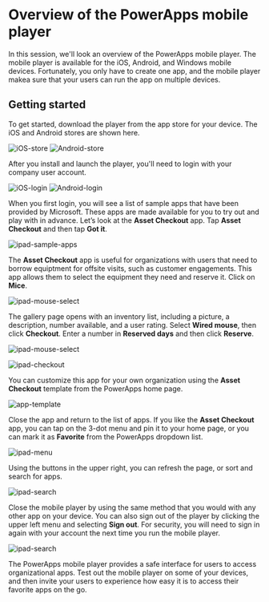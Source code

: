<properties
   pageTitle="Overview of Mobile Player | Microsoft PowerApps"
   description="Exploring the PowerApp mobile player"
   services=""
   suite="powerapps"
   documentationCenter="na"
   authors="v-brbene"
   manager="anneta"
   editor=""
   tags=""
   featuredVideoId="os33pHQ9jSU"
   courseDuration="5m"/>

<tags
   ms.service="powerapps"
   ms.devlang="na"
   ms.topic="get-started-article"
   ms.tgt_pltfrm="na"
   ms.workload="na"
   ms.date="07/13/2017"
   ms.author="v-brbene"/>

# Overview of the PowerApps mobile player

In this session, we'll look an overview of the PowerApps mobile player. The mobile player is available for the iOS, Android, and Windows mobile devices. Fortunately, you only have to create one app, and the mobile player makea sure that your users can run the app on multiple devices.

## Getting started

To get started, download the player from the app store for your device. The iOS and Android stores are shown here. 

![iOS-store](./media/learning-mobile-player-overview/ipad-store.png)
![Android-store](./media/learning-mobile-player-overview/android-store.png)

After you install and launch the player, you'll need to login with your company user account. 

![iOS-login](./media/learning-mobile-player-overview/ipad-login.png)
![Android-login](./media/learning-mobile-player-overview/android-login.png)

When you first login, you will see a list of sample apps that have been provided by Microsoft.  These apps are made available for you to try out and play with in advance.  Let’s look at the **Asset Checkout** app. Tap **Asset Checkout** and then tap **Got it**. 
 
![ipad-sample-apps](./media/learning-mobile-player-overview/ipad-sample.png)

The **Asset Checkout** app is useful for organizations with users that need to borrow equiptment for offsite visits, such as customer engagements. This app allows them to select the equipment they need and reserve it.  Click on **Mice**. 

![ipad-mouse-select](./media/learning-mobile-player-overview/ipad-mice.png)

The gallery page opens with an inventory list, including a picture, a description, number available, and a user rating.  Select **Wired mouse**, then click **Checkout**. Enter a number in **Reserved days** and then click **Reserve**.

![ipad-mouse-select](./media/learning-mobile-player-overview/ipad-mouse-select.png)

![ipad-checkout](./media/learning-mobile-player-overview/checkout-steps.png)

You can customize this app for your own organization using the **Asset Checkout** template from the PowerApps home page. 

![app-template](./media/learning-mobile-player-overview/asset-checkout-template.png)

Close the app and return to the list of apps. If you like the **Asset Checkout** app, you can tap on the 3-dot menu and pin it to your home page, or you can mark it as **Favorite** from the PowerApps dropdown list.

![ipad-menu](./media/learning-mobile-player-overview/ipad-menu.png)

Using the buttons in the upper right, you can refresh the page, or sort and search for apps.

![ipad-search](./media/learning-mobile-player-overview/ipad-search.png)

Close the mobile player by using the same method that you would with any other app on your device. You can also sign out of the player by clicking the upper left menu and selecting **Sign out**. For security, you will need to sign in again with your account the next time you run the mobile player. 

![ipad-search](./media/learning-mobile-player-overview/ipad-sign-out.png)

The PowerApps mobile player provides a safe interface for users to access organizational apps.  Test out the mobile player on some of your devices, and then invite your users to experience how easy it is to access their favorite apps on the go.  







